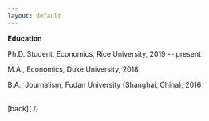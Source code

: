 ```yaml
---
layout: default
---
```


**Education**

Ph.D. Student, Economics, Rice University, 2019 -- present

M.A., Economics, Duke University, 2018

B.A., Journalism, Fudan University (Shanghai, China), 2016

<br>
[back](./)
